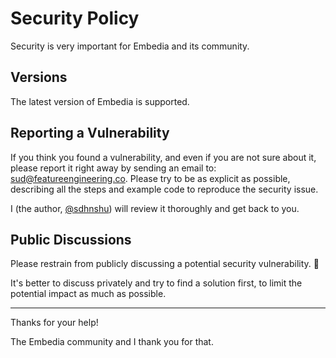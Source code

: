 # Security Policy

Security is very important for Embedia and its community.

## Versions

The latest version of Embedia is supported.

## Reporting a Vulnerability

If you think you found a vulnerability, and even if you are not sure about it, please report it right away by sending an email to: sud@featureengineering.co. Please try to be as explicit as possible, describing all the steps and example code to reproduce the security issue.

I (the author, [@sdhnshu](https://twitter.com/sudhanshupassi)) will review it thoroughly and get back to you.

## Public Discussions

Please restrain from publicly discussing a potential security vulnerability. 🙊

It's better to discuss privately and try to find a solution first, to limit the potential impact as much as possible.

---

Thanks for your help!

The Embedia community and I thank you for that.
